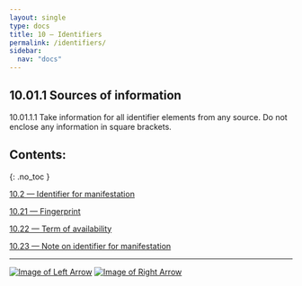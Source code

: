 ```yaml
---
layout: single
type: docs
title: 10 — Identifiers
permalink: /identifiers/
sidebar:
  nav: "docs"
---
```


## 10.01.1 Sources of information

<a name="10.01.1.1">10.01.1.1</a> Take information for all identifier elements from any source. Do not enclose any information in square brackets.

## Contents:
{: .no_toc }

[10.2 — Identifier for manifestation](/DCRMR/identifiers/Identifier-for-manifestation/)

[10.21 — Fingerprint](/DCRMR/identifiers/Fingerprint/)

[10.22 — Term of availability](/DCRMR/identifiers/Term-of-availability/)

[10.23 — Note on identifier for manifestation](/DCRMR/identifiers/Note-on-identifier-for-manifestation/)

---

[![Image of Left Arrow](https://rbms-bsc.github.io/DCRMR/assets/pictures/navigation/Arrow_Left.png "9.45 — Bound with")](/DCRMR/additional-notes/Bound-with/) [![Image of Right Arrow](https://rbms-bsc.github.io/DCRMR/assets/pictures/navigation/Arrow_Right.png "10.2 — Identifier for manifestation")](/DCRMR/identifiers/Identifier-for-manifestation/)